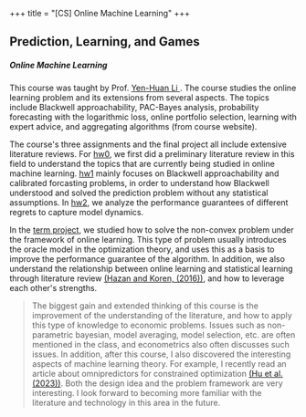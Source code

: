 +++
title = "[CS] Online Machine Learning"
+++

## Prediction, Learning, and Games
##### Online Machine Learning 

This course was taught by Prof. [Yen-Huan Li ](https://sites.google.com/site/yenhuanli/home).
The course studies the online learning problem and its extensions from several aspects. 
The topics include Blackwell approachability, PAC-Bayes analysis, probability forecasting with the logarithmic loss, 
online portfolio selection, learning with expert advice, and aggregating algorithms (from course website).

The course's three assignments and the final project all include extensive literature reviews. 
For [hw0](/pdf/plg/hw0.pdf), 
we first did a preliminary literature review in this field to understand the topics that are currently 
being studied in online machine learning. 
[hw1](/pdf/plg/hw1.pdf) mainly focuses on Blackwell approachability and calibrated forcasting problems, 
in order to understand how Blackwell understood and solved the prediction problem without any statistical assumptions. 
In [hw2](/pdf/plg/hw2.pdf), we analyze the performance guarantees of different regrets to capture model dynamics.

In the [term project](/pdf/plg/final.pdf), 
we studied how to solve the non-convex problem under the framework of online learning. 
This type of problem usually introduces the oracle model in the optimization theory, 
and uses this as a basis to improve the performance guarantee of the algorithm.
In addition, we also understand the relationship between online learning and statistical learning through literature review
[(Hazan and Koren, (2016))](https://dl.acm.org/doi/pdf/10.1145/2897518.2897536), 
and how to leverage each other's strengths.

> The biggest gain and extended thinking of this course is the improvement of the understanding of the literature,
and how to apply this type of knowledge to economic problems. 
Issues such as non-parametric bayesian, model averaging, model selection, etc. are often mentioned in the class, 
and econometrics also often discusses such issues. 
In addition, after this course, I also discovered the interesting aspects of machine learning theory. 
For example, I recently read an article about omnipredictors for constrained optimization 
[(Hu et al. (2023))](https://arxiv.org/abs/2209.07463). 
Both the design idea and the problem framework are very interesting.
I look forward to becoming more familiar with the literature and technology in this area in the future.

